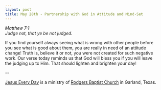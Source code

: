 ```yaml
---
layout: post
title: May 28th - Partnership with God in Attitude and Mind-Set
---
```


_Matthew 7:1  
Judge not, that ye be not judged._

If you find yourself always seeing what is wrong with other people
before you see what is good about them, you are really in need of an
attitude change! Truth is, believe it or not, you were not created
for such negative work. Our verse today reminds us that God will
bless you if you will leave the judging up to Him. That should
lighten and brighten your day!

 --

<a href=http://jesuseveryday.net>Jesus Every Day</a> is a ministry of <a href=http://rodgersbaptist.net>Rodgers Baptist Church</a> in Garland, Texas.

